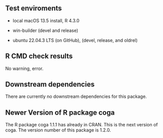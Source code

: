 ## Test enviroments

* local macOS 13.5 install, R 4.3.0

* win-builder (devel and release)

* ubuntu 22.04.3 LTS (on GitHub), (devel, release, and oldrel)


## R CMD check results

No warning, error.


## Downstream dependencies

There are currently no downstream dependencies for this package.


## Newer Version of R package coga

The R package coga 1.1.1 has already in CRAN. This is the next version of coga. The version number of this package is 1.2.0.
